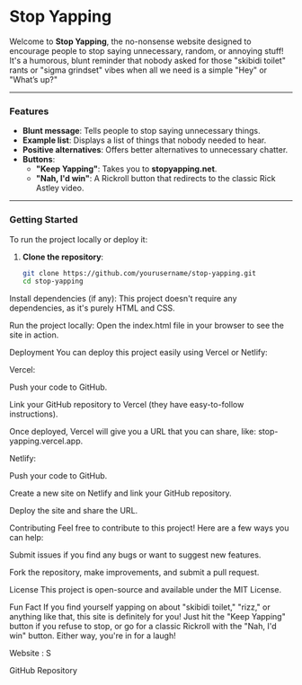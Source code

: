 # Stop Yapping

Welcome to **Stop Yapping**, the no-nonsense website designed to encourage people to stop saying unnecessary, random, or annoying stuff! It's a humorous, blunt reminder that nobody asked for those "skibidi toilet" rants or "sigma grindset" vibes when all we need is a simple "Hey" or "What’s up?"

---

### Features

- **Blunt message**: Tells people to stop saying unnecessary things.
- **Example list**: Displays a list of things that nobody needed to hear.
- **Positive alternatives**: Offers better alternatives to unnecessary chatter.
- **Buttons**:
  - **"Keep Yapping"**: Takes you to **stopyapping.net**.
  - **"Nah, I'd win"**: A Rickroll button that redirects to the classic Rick Astley video.

---

### Getting Started

To run the project locally or deploy it:

1. **Clone the repository**:
   ```bash
   git clone https://github.com/yourusername/stop-yapping.git
   cd stop-yapping
Install dependencies (if any):
This project doesn't require any dependencies, as it's purely HTML and CSS.

Run the project locally:
Open the index.html file in your browser to see the site in action.

Deployment
You can deploy this project easily using Vercel or Netlify:

Vercel:

Push your code to GitHub.

Link your GitHub repository to Vercel (they have easy-to-follow instructions).

Once deployed, Vercel will give you a URL that you can share, like: stop-yapping.vercel.app.

Netlify:

Push your code to GitHub.

Create a new site on Netlify and link your GitHub repository.

Deploy the site and share the URL.

Contributing
Feel free to contribute to this project! Here are a few ways you can help:

Submit issues if you find any bugs or want to suggest new features.

Fork the repository, make improvements, and submit a pull request.

License
This project is open-source and available under the MIT License.

Fun Fact
If you find yourself yapping on about "skibidi toilet," "rizz," or anything like that, this site is definitely for you! Just hit the "Keep Yapping" button if you refuse to stop, or go for a classic Rickroll with the "Nah, I'd win" button. Either way, you're in for a laugh!


Website : S

GitHub Repository

